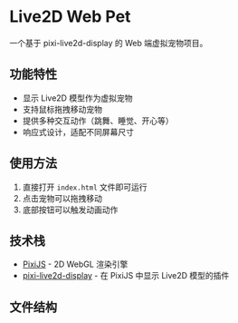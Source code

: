 # Live2D Web Pet

一个基于 pixi-live2d-display 的 Web 端虚拟宠物项目。

## 功能特性

- 显示 Live2D 模型作为虚拟宠物
- 支持鼠标拖拽移动宠物
- 提供多种交互动作（跳舞、睡觉、开心等）
- 响应式设计，适配不同屏幕尺寸

## 使用方法

1. 直接打开 `index.html` 文件即可运行
2. 点击宠物可以拖拽移动
3. 底部按钮可以触发动画动作

## 技术栈

- [PixiJS](https://pixijs.com/) - 2D WebGL 渲染引擎
- [pixi-live2d-display](https://github.com/guansss/pixi-live2d-display) - 在 PixiJS 中显示 Live2D 模型的插件

## 文件结构
